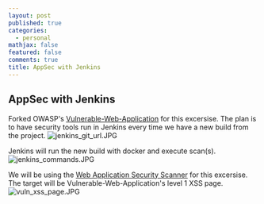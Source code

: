 ```yaml
---
layout: post
published: true
categories:
  - personal
mathjax: false
featured: false
comments: true
title: AppSec with Jenkins
---
```

## AppSec with Jenkins

Forked OWASP's [Vulnerable-Web-Application](https://github.com/OWASP/Vulnerable-Web-Application) for this excersise. The plan is to have security tools run in Jenkins every time we have a new build from the project.
![jenkins_git_url.JPG]({{site.baseurl}}/images/jenkins_git_url.JPG)


Jenkins will run the new build with docker and execute scan(s).
![jenkins_commands.JPG]({{site.baseurl}}/images/jenkins_commands.JPG)


We will be using the [Web Application Security Scanner](https://github.com/Arachni/arachni) for this excersise. The target will be Vulnerable-Web-Application's level 1 XSS page.
![vuln_xss_page.JPG]({{site.baseurl}}/images/vuln_xss_page.JPG)


